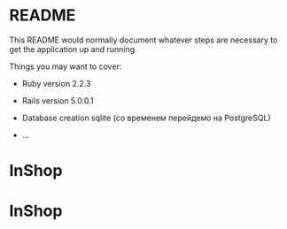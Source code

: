 # README

This README would normally document whatever steps are necessary to get the
application up and running.

Things you may want to cover:

* Ruby version 2.2.3

* Rails version 5.0.0.1

* Database creation sqlite (со временем перейдемо на PostgreSQL)
* ...

# InShop
# InShop
